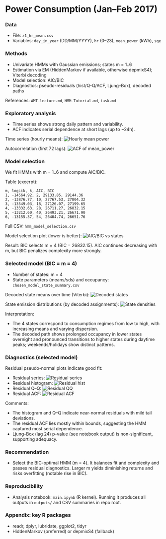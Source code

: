 # Power Consumption (Jan–Feb 2017)

### Data
- File: `z1_hr_mean.csv`
- Variables: `day_in_year` (DD/MM/YYYY), `hr` (0–23), `mean_power` (kWh), `sqe`

### Methods
- Univariate HMMs with Gaussian emissions; states m = 1..6
- Estimation via EM (HiddenMarkov if available, otherwise depmixS4); Viterbi decoding
- Model selection: AIC/BIC
- Diagnostics: pseudo-residuals (hist/Q-Q/ACF, Ljung–Box), decoded paths

References: `AMT-lecture.md`, `HMM-Tutorial.md`, `task.md`

### Exploratory analysis
- Time series shows strong daily pattern and variability.
- ACF indicates serial dependence at short lags (up to ~24h).

Time series (hourly means):
![Hourly mean power](outputs/series.png)

Autocorrelation (first 72 lags):
![ACF of mean_power](outputs/acf_mean_power.png)

### Model selection
We fit HMMs with m = 1..6 and compute AIC/BIC.

Table (excerpt):

```
m, logLik, k, AIC, BIC
1, -14564.92, 2, 29133.85, 29144.36
2, -13876.77, 10, 27767.53, 27804.32
3, -13549.03, 18, 27126.07, 27199.65
4, -13332.63, 28, 26711.27, 26832.15
5, -13212.60, 40, 26493.21, 26671.90
6, -13155.37, 54, 26404.74, 26651.76
```

Full CSV: `hmm_model_selection.csv`

Model selection plot (lower is better):
![AIC/BIC vs states](outputs/model_selection.png)

Result: BIC selects m = 4 (BIC = 26832.15). AIC continues decreasing with m, but BIC penalizes complexity more strongly.

### Selected model (BIC = m = 4)
- Number of states: m = 4
- State parameters (means/sds) and occupancy: `chosen_model_state_summary.csv`

Decoded state means over time (Viterbi):
![Decoded states](outputs/decoded_states.png)

State emission distributions (by decoded assignments):
![State densities](outputs/state_density.png)

Interpretation:
- The 4 states correspond to consumption regimes from low to high, with increasing means and varying dispersion.
- The decoded path shows prolonged occupancy in lower states overnight and pronounced transitions to higher states during daytime peaks; weekends/holidays show distinct patterns.

### Diagnostics (selected model)
Residual pseudo-normal plots indicate good fit:

- Residual series: ![Residual series](outputs/resid_series.png)
- Residual histogram: ![Residual hist](outputs/resid_hist.png)
- Residual Q–Q: ![Residual QQ](outputs/resid_qq.png)
- Residual ACF: ![Residual ACF](outputs/resid_acf.png)

Comments:
- The histogram and Q–Q indicate near-normal residuals with mild tail deviations.
- The residual ACF lies mostly within bounds, suggesting the HMM captured most serial dependence.
- Ljung–Box (lag 24) p-value (see notebook output) is non-significant, supporting adequacy.

### Recommendation
- Select the BIC-optimal HMM (m = 4). It balances fit and complexity and passes residual diagnostics. Larger m yields diminishing returns and risks overfitting (notable rise in BIC).

### Reproducibility
- Analysis notebook: `main.ipynb` (R kernel). Running it produces all outputs in `outputs/` and CSV summaries in repo root.

### Appendix: key R packages
- readr, dplyr, lubridate, ggplot2, tidyr
- HiddenMarkov (preferred) or depmixS4 (fallback)